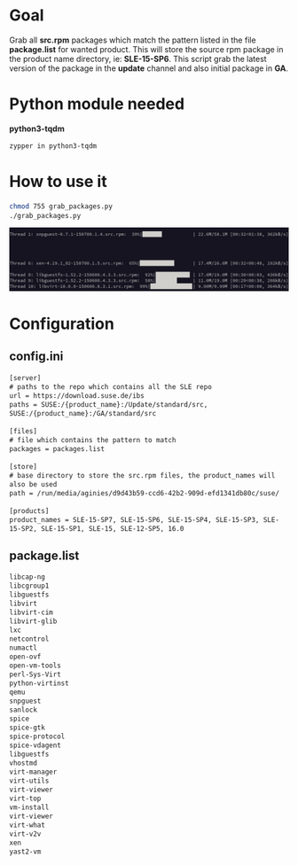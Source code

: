 # Goal

Grab all **src.rpm** packages which match the pattern listed in the file **package.list** for wanted product.
This will store the source rpm package in the product name directory, ie: **SLE-15-SP6**. 
This script grab the latest version of the package in the **update** channel and also initial package in **GA**.

# Python module needed

**python3-tqdm**

```bash
zypper in python3-tqdm
```

# How to use it

```bash
chmod 755 grab_packages.py
./grab_packages.py
```
![image](https://github.com/aginies/grab_packages/blob/298eb4d7c6916ce2030fa00aa79d5e4afa10d180/grab.jpg)

# Configuration

## config.ini

```
[server]
# paths to the repo which contains all the SLE repo
url = https://download.suse.de/ibs
paths = SUSE:/{product_name}:/Update/standard/src, SUSE:/{product_name}:/GA/standard/src 

[files]
# file which contains the pattern to match
packages = packages.list

[store]
# base directory to store the src.rpm files, the product_names will also be used
path = /run/media/aginies/d9d43b59-ccd6-42b2-909d-efd1341db80c/suse/

[products]
product_names = SLE-15-SP7, SLE-15-SP6, SLE-15-SP4, SLE-15-SP3, SLE-15-SP2, SLE-15-SP1, SLE-15, SLE-12-SP5, 16.0
```

## package.list

```hyper-v
libcap-ng
libcgroup1
libguestfs
libvirt
libvirt-cim
libvirt-glib
lxc
netcontrol
numactl
open-ovf
open-vm-tools
perl-Sys-Virt
python-virtinst
qemu
snpguest
sanlock
spice
spice-gtk
spice-protocol
spice-vdagent
libguestfs
vhostmd
virt-manager
virt-utils
virt-viewer
virt-top
vm-install
virt-viewer
virt-what
virt-v2v
xen
yast2-vm
```
